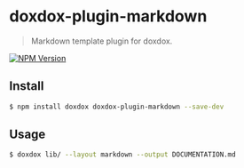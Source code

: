 # doxdox-plugin-markdown

> Markdown template plugin for doxdox.

[![NPM Version](http://img.shields.io/npm/v/doxdox-plugin-markdown.svg?style=flat)](https://www.npmjs.org/package/doxdox-plugin-markdown)

## Install

```bash
$ npm install doxdox doxdox-plugin-markdown --save-dev
```

## Usage

```bash
$ doxdox lib/ --layout markdown --output DOCUMENTATION.md
```
